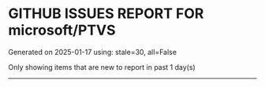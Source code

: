 
# GITHUB ISSUES REPORT FOR microsoft/PTVS


Generated on 2025-01-17 using: stale=30, all=False


Only showing items that are new to report in past 1 day(s)


---




















